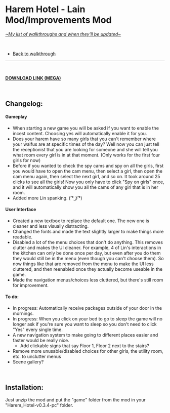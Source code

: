 # Harem Hotel - Lain Mod/Improvements Mod
[*\~My list of walkthroughs and when they'll be updated\~*](https://www.patreon.com/maimlain)

<br>

- [Back to walkthrough](https://github.com/maim-lain/haremhotel/blob/master/README.md)
 
---

<br>

[**DOWNLOAD LINK (MEGA)**]()

<br>

## Changelog:
#### Gameplay
- When starting a new game you will be asked if you want to enable the incest content. Choosing yes will automatically enable it for you.
- Does your harem have so many girls that you can't remember where your waifus are at specific times of the day? Well now you can just tell the receptionist that you are looking for someone and she will tell you what room every girl is in at that moment. (Only works for the first four girls for now)
- Before if you wanted to check the spy cams and spy on all the girls, first you would have to open the cam menu, then select a girl, then open the cam menu again, then select the next girl, and so on. It took around 25 clicks to see all the girls! Now you only have to click "Spy on girls" once, and it will automatically show you all the cams of any girl that is in her room.
- Added more Lin spanking. ( ͡° ͜ʖ ͡°)

#### User Interface
- Created a new textbox to replace the default one. The new one is cleaner and less visually distracting.
- Changed the fonts and made the text slightly larger to make things more readable.
- Disabled a lot of the menu choices that don't do anything. This removes clutter and makes the UI cleaner. For example, 4 of Lin's interactions in the kitchen can only be done once per day, but even after you do them they would still be in the menu (even though you can't choose them). So now things like that are removed from the menu to make the UI less cluttered, and then reenabled once they actually become useable in the game.
- Made the navigation menus/choices less cluttered, but there's still room for improvement.

#### To do:
- In progress: Automatically receive packages outside of your door in the mornings.
- In progress: When you click on your bed to go to sleep the game will no longer ask if you're sure you want to sleep so you don't need to click "Yes" every single time.
- A new navigation system to make going to different places easier and faster would be really nice.
  - Add clickable signs that say Floor 1, Floor 2 next to the stairs?
- Remove more unusable/disabled choices for other girls, the utility room, etc. to unclutter menus
- Scene gallery?

<br>

## Installation:
Just unzip the mod and put the "game" folder from the mod in your "Harem_Hotel-v0.3.4-pc" folder.
